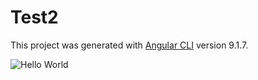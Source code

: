 # Test2

This project was generated with [Angular CLI](https://github.com/angular/angular-cli) version 9.1.7.


![Hello World](https://image.prntscr.com/image/IyDGaLhZRvGUIjwRCq7BNA.png)
